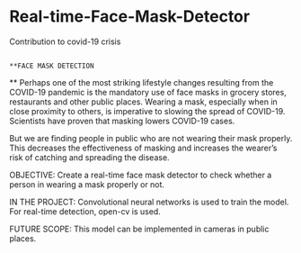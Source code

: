 # Real-time-Face-Mask-Detector
Contribution to covid-19 crisis

                                                                        **FACE MASK DETECTION
**
Perhaps one of the most striking lifestyle changes resulting from the COVID-19 pandemic is the mandatory use of face masks in grocery stores, restaurants and other public places. Wearing a mask, especially when in close proximity to others, is imperative to slowing the spread of COVID-19. Scientists have proven that masking lowers COVID-19 cases.

But we are finding people in public who are not wearing their mask properly. This decreases the effectiveness of masking and increases the wearer’s risk of catching and spreading the disease.

OBJECTIVE: Create a real-time face mask detector to check whether a person in wearing a mask properly or not.

IN THE PROJECT:
	Convolutional neural networks is used to train the model. For real-time detection, open-cv is used.

FUTURE SCOPE:
	This model can be implemented in cameras in public places. 
